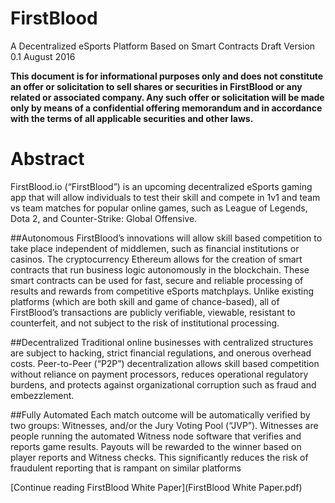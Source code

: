 # FirstBlood

A Decentralized eSports Platform Based on Smart Contracts
Draft Version 0.1
August 2016

__This document is for informational purposes only and does not constitute an offer or solicitation to sell shares or securities in FirstBlood or any related or associated company. Any such offer or solicitation will be made only by means of a confidential offering memorandum and in accordance with the terms of all applicable securities and other laws.__

# Abstract

FirstBlood.io (“FirstBlood”) is an upcoming decentralized eSports gaming app that will allow individuals to test their skill and compete in 1v1 and team vs team matches for popular online games, such as League of Legends, Dota 2, and Counter-Strike: Global Offensive.

##Autonomous
FirstBlood’s innovations will allow skill based competition to take place independent of middlemen, such as financial institutions or casinos. The cryptocurrency Ethereum allows for the creation of smart contracts that run business logic autonomously in the blockchain. These smart contracts can be used for fast, secure and reliable processing of results and rewards from competitive eSports matchplays. Unlike existing platforms (which are both skill and game of chance-based), all of FirstBlood’s transactions are publicly verifiable, viewable, resistant to counterfeit, and not subject to the risk of institutional processing.

##Decentralized
Traditional online businesses with centralized structures are subject to hacking, strict financial regulations, and onerous overhead costs. Peer-to-Peer (“P2P”) decentralization allows skill based competition without reliance on payment processors, reduces operational regulatory burdens, and protects against organizational corruption such as fraud and embezzlement.

##Fully Automated
Each match outcome will be automatically verified by two groups: Witnesses, and/or the Jury Voting Pool (“JVP”). Witnesses are people running the automated Witness node software that verifies and reports game results. Payouts will be rewarded to the winner based on player reports and Witness checks. This significantly reduces the risk of fraudulent reporting that is rampant on similar platforms


[Continue reading FirstBlood White Paper](FirstBlood White Paper.pdf)
